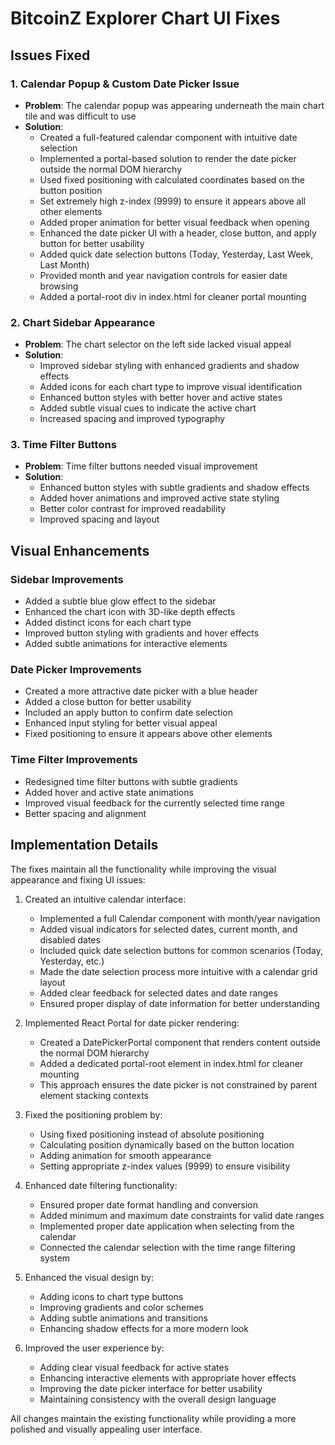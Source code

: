 # BitcoinZ Explorer Chart UI Fixes

## Issues Fixed

### 1. Calendar Popup & Custom Date Picker Issue
- **Problem**: The calendar popup was appearing underneath the main chart tile and was difficult to use
- **Solution**: 
  - Created a full-featured calendar component with intuitive date selection
  - Implemented a portal-based solution to render the date picker outside the normal DOM hierarchy
  - Used fixed positioning with calculated coordinates based on the button position
  - Set extremely high z-index (9999) to ensure it appears above all other elements
  - Added proper animation for better visual feedback when opening
  - Enhanced the date picker UI with a header, close button, and apply button for better usability
  - Added quick date selection buttons (Today, Yesterday, Last Week, Last Month)
  - Provided month and year navigation controls for easier date browsing
  - Added a portal-root div in index.html for cleaner portal mounting

### 2. Chart Sidebar Appearance
- **Problem**: The chart selector on the left side lacked visual appeal
- **Solution**: 
  - Improved sidebar styling with enhanced gradients and shadow effects
  - Added icons for each chart type to improve visual identification
  - Enhanced button styles with better hover and active states
  - Added subtle visual cues to indicate the active chart
  - Increased spacing and improved typography

### 3. Time Filter Buttons
- **Problem**: Time filter buttons needed visual improvement
- **Solution**:
  - Enhanced button styles with subtle gradients and shadow effects
  - Added hover animations and improved active state styling
  - Better color contrast for improved readability
  - Improved spacing and layout

## Visual Enhancements

### Sidebar Improvements
- Added a subtle blue glow effect to the sidebar
- Enhanced the chart icon with 3D-like depth effects
- Added distinct icons for each chart type
- Improved button styling with gradients and hover effects
- Added subtle animations for interactive elements

### Date Picker Improvements
- Created a more attractive date picker with a blue header
- Added a close button for better usability
- Included an apply button to confirm date selection
- Enhanced input styling for better visual appeal
- Fixed positioning to ensure it appears above other elements

### Time Filter Improvements
- Redesigned time filter buttons with subtle gradients
- Added hover and active state animations
- Improved visual feedback for the currently selected time range
- Better spacing and alignment

## Implementation Details

The fixes maintain all the functionality while improving the visual appearance and fixing UI issues:

1. Created an intuitive calendar interface:
   - Implemented a full Calendar component with month/year navigation
   - Added visual indicators for selected dates, current month, and disabled dates
   - Included quick date selection buttons for common scenarios (Today, Yesterday, etc.)
   - Made the date selection process more intuitive with a calendar grid layout
   - Added clear feedback for selected dates and date ranges
   - Ensured proper display of date information for better understanding

2. Implemented React Portal for date picker rendering:
   - Created a DatePickerPortal component that renders content outside the normal DOM hierarchy
   - Added a dedicated portal-root element in index.html for cleaner mounting
   - This approach ensures the date picker is not constrained by parent element stacking contexts

3. Fixed the positioning problem by:
   - Using fixed positioning instead of absolute positioning
   - Calculating position dynamically based on the button location
   - Adding animation for smooth appearance
   - Setting appropriate z-index values (9999) to ensure visibility

4. Enhanced date filtering functionality:
   - Ensured proper date format handling and conversion
   - Added minimum and maximum date constraints for valid date ranges
   - Implemented proper date application when selecting from the calendar
   - Connected the calendar selection with the time range filtering system

2. Enhanced the visual design by:
   - Adding icons to chart type buttons
   - Improving gradients and color schemes
   - Adding subtle animations and transitions
   - Enhancing shadow effects for a more modern look

3. Improved the user experience by:
   - Adding clear visual feedback for active states
   - Enhancing interactive elements with appropriate hover effects
   - Improving the date picker interface for better usability
   - Maintaining consistency with the overall design language

All changes maintain the existing functionality while providing a more polished and visually appealing user interface.